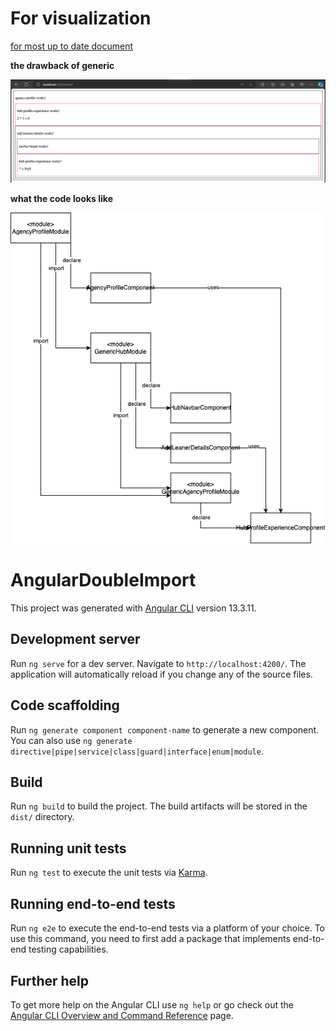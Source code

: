 # For visualization

[for most up to date document](https://drive.google.com/file/d/11QSkqCPXR3-UciEJ1aycSnTRiqM57Jmz/view?usp=sharing)

**the drawback of generic**

![example](./assets/Screenshot%202023-12-01%20at%2013.17.59.png)

**what the code looks like**

![what the code looks like](./assets/mereka.io%20-%20Engineering%20Principles%20-%20navbar-angular-generic-drawback-example.drawio%20(1).png)

# AngularDoubleImport

This project was generated with [Angular CLI](https://github.com/angular/angular-cli) version 13.3.11.

## Development server

Run `ng serve` for a dev server. Navigate to `http://localhost:4200/`. The application will automatically reload if you change any of the source files.

## Code scaffolding

Run `ng generate component component-name` to generate a new component. You can also use `ng generate directive|pipe|service|class|guard|interface|enum|module`.

## Build

Run `ng build` to build the project. The build artifacts will be stored in the `dist/` directory.

## Running unit tests

Run `ng test` to execute the unit tests via [Karma](https://karma-runner.github.io).

## Running end-to-end tests

Run `ng e2e` to execute the end-to-end tests via a platform of your choice. To use this command, you need to first add a package that implements end-to-end testing capabilities.

## Further help

To get more help on the Angular CLI use `ng help` or go check out the [Angular CLI Overview and Command Reference](https://angular.io/cli) page.
